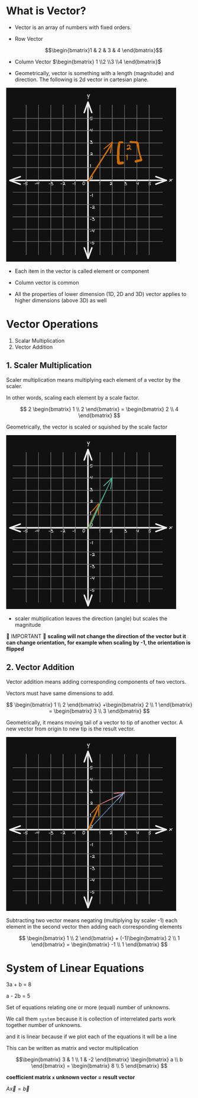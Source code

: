 # What is Vector?

* Vector is an array of numbers with fixed orders.

* Row Vector 

    $$\begin{bmatrix}1 & 2 & 3 & 4 \end{bmatrix}$$

* Column Vector $\begin{bmatrix} 1 \\2 \\3 \\4 \end{bmatrix}$

* Geometrically, vector is something with a length (magnitude) and direction. The following is 2d vector in cartesian plane.

![Vector in Cartesian Plane](./img/001.vector.excalidraw.png)

* Each item in the vector is called element or component

* Column vector is common

* All the properties of lower dimension (1D, 2D and 3D) vector applies to higher dimensions (above 3D) as well

# Vector Operations

1. Scalar Multiplication
2. Vector Addition

## 1. Scaler Multiplication

Scaler multiplication means multiplying each element of a vector by the scaler. 

In other words, scaling each element by a scale factor.

$$
2 \begin{bmatrix} 1 \\ 2 \end{bmatrix} = \begin{bmatrix} 2 \\ 4 \end{bmatrix}
$$

Geometrically, the vector is scaled or squished by the scale factor

![image Vector scaling](./img/002.vector-scaling.excalidraw.png)

* scaler multiplication leaves the direction (angle) but scales the magnitude

🔴 IMPORTANT 🔴 **scaling will not change the direction of the vector but it can change orientation, for example when scaling by -1, the orientation is flipped** 

## 2. Vector Addition

Vector addition means adding corresponding components of two vectors.

Vectors must have same dimensions to add.

$$
\begin{bmatrix} 1 \\ 
2 \end{bmatrix} +\begin{bmatrix} 2 \\ 
1 \end{bmatrix} = \begin{bmatrix} 3 \\ 
3 \end{bmatrix}
$$

Geometrically, it means moving tail of a vector to tip of another vector. A new vector from origin to new tip is the result vector.

![image Vector addition](./img/002.vector-addition.excalidraw.png)

Subtracting two vector means negating (multiplying by scaler -1) each element in the second vector then adding each corresponding elements

$$
\begin{bmatrix} 
1 \\ 
2 
\end{bmatrix} 
+ 
(-1)\begin{bmatrix} 
2 \\ 
1 \end{bmatrix} = \begin{bmatrix} -1 \\ 
1 \end{bmatrix}
$$

# System of Linear Equations

3a + b = 8

a - 2b = 5

Set of equations relating one or more (equal) number of unknowns.

We call them `system` because it is collection of interrelated parts work together number of unknowns.

and it is linear because if we plot each of the equations it will be a line 

This can be written as matrix and vector multiplication

$$\begin{bmatrix} 3 & 1 \\
1 & -2 \end{bmatrix} \begin{bmatrix} a \\
b \end{bmatrix} = \begin{bmatrix} 8 \\
5 \end{bmatrix}
$$

**coefficient matrix `x` unknown vector = result vector**

$A\vec{x} = \vec{b}$
